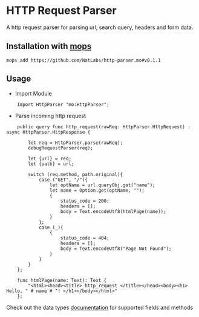 # HTTP Request Parser

A http request parser for parsing url, search query, headers and form data.

## Installation with [mops](https://mops.one/docs/install)
```
mops add https://github.com/NatLabs/http-parser.mo#v0.1.1
```

## Usage

- Import Module

```motoko
    import HttpParser "mo:HttpParser";
```

- Parse incoming http request

```motoko
    public query func http_request(rawReq: HttpParser.HttpRequest) : async HttpParser.HttpResponse {

        let req = HttpParser.parse(rawReq);
        debugRequestParser(req);

        let {url} = req;
        let {path} = url;

        switch (req.method, path.original){
            case ("GET", "/"){
                let optName = url.queryObj.get("name");
                let name = Option.get(optName, "");
                {
                    status_code = 200;
                    headers = [];
                    body = Text.encodeUtf8(htmlPage(name));
                }
            };
            case (_){
                {
                    status_code = 404;
                    headers = [];
                    body = Text.encodeUtf8("Page Not Found");
                }
            }
        }
    };

    func htmlPage(name: Text): Text {
        "<html><head><title> http_request </title></head><body><h1> Hello, " # name # "! </h1></body></html>"
    };

```

Check out the data types [documentation](./docs.md) for supported fields and methods

